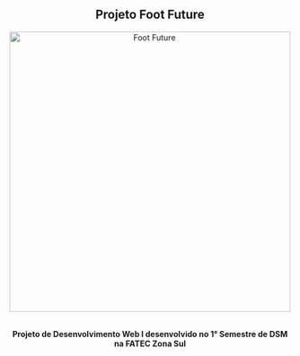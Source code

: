 <h2 align="center"> Projeto Foot Future </h2>
<div align="center">
  <a href="https://ibb.co/Wc2NStC"><img src="https://raw.githubusercontent.com/MathLopes29/Foot_Future/master/Versão%202.0/Aba%20Snkrs.PNG" height="500" weight="900" alt="Foot Future" border="0"></a>
</div>
<br>
<p align="center"><strong> Projeto de Desenvolvimento Web I desenvolvido no 1° Semestre de DSM na FATEC Zona Sul </strong></p>
